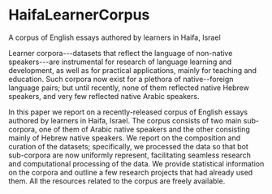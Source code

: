 # HaifaLearnerCorpus
A corpus of English essays authored by learners in Haifa, Israel

Learner corpora---datasets that reflect the language of non-native speakers---are instrumental for research of language learning and development, as well as for practical applications, mainly for teaching and education. Such corpora now exist for a plethora of native--foreign language pairs; but until recently, none of them reflected native Hebrew speakers, and very few reflected native Arabic speakers.

In this paper we report on a recently-released corpus of English essays authored by learners in Haifa, Israel. The corpus consists of two main sub-corpora, one of them of Arabic native speakers and the other consisting mainly of Hebrew native speakers. We report on the composition and curation of the datasets; specifically, we processed the data so that bot sub-corpora are now uniformly represent, facilitating seamless research and computational processing of the data. We provide statistical information on the corpora and outline a few research projects that had already used them. All the resources related to the corpus are freely available.
